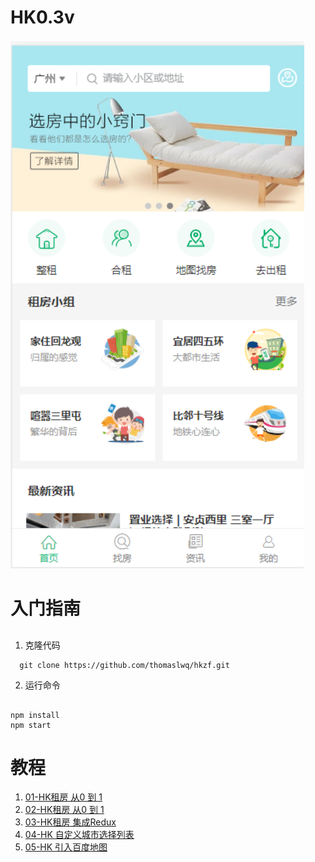 # HK0.3v
![首页详情](https://github.com/thomaslwq/hkzf/blob/master/public/index.png)
# 入门指南
## 
1. 克隆代码 
```node
  git clone https://github.com/thomaslwq/hkzf.git
```

2. 运行命令 
```node

npm install
npm start
```

# 教程
1. [01-HK租房 从0 到 1](https://yq.aliyun.com/articles/736844/?spm=a2c4e.11154792.blogalbumarticle.1.6ca04cdaUvbRWB)
2. [02-HK租房 从0 到 1](https://yq.aliyun.com/articles/736902?spm=a2c4e.11155435.0.0.21b43312Khnsit)
3. [03-HK租房 集成Redux](https://yq.aliyun.com/articles/736915/?spm=a2c4e.11154792.blogalbumarticle.23.d1b64cdaPZTDFz)
4. [04-HK 自定义城市选择列表](https://yq.aliyun.com/articles/736956?spm=a2c4e.11155435.0.0.21b43312Khnsit)
5. [05-HK 引入百度地图](https://yq.aliyun.com/articles/736970?spm=a2c4e.11155435.0.0.21b43312Khnsit)

